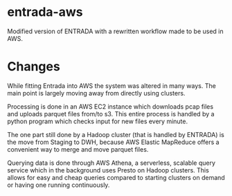 # entrada-aws
Modified version of ENTRADA with a rewritten workflow made to be used in AWS.

# Changes
While fitting Entrada into AWS the system was altered in many ways. The main point is largely moving away from directly using clusters. 

Processing is done in an AWS EC2 instance which downloads pcap files and uploads parquet files from/to s3. This entire process is handled by a python program which checks input for new files every minute.

The one part still done by a Hadoop cluster (that is handled by ENTRADA) is the move from Staging to DWH, because AWS Elastic MapReduce offers a convenient way to merge and move parquet files.

Querying data is done through AWS Athena, a serverless, scalable query service which in the background uses Presto on Hadoop clusters. This allows for easy and cheap queries compared to starting clusters on demand or having one running continuously.
